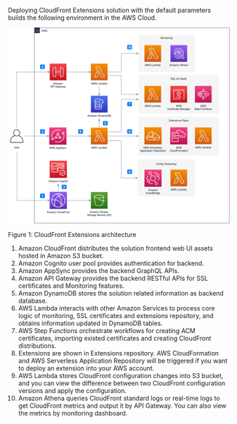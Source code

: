Deploying CloudFront Extensions solution with the default parameters builds the following environment in the AWS Cloud.

![architecture](../images/arch.png)

Figure 1: CloudFront Extensions architecture

1. Amazon CloudFront distributes the solution frontend web UI assets hosted in Amazon S3 bucket.
2. Amazon Cognito user pool provides authentication for backend.
3. Amazon AppSync provides the backend GraphQL APIs.
4. Amazon API Gateway provides the backend RESTful APIs for SSL certificates and Monitoring features.
5. Amazon DynamoDB stores the solution related information as backend database.
6. AWS Lambda interacts with other Amazon Services to process core logic of monitoring, SSL certificates and extensions repository, and obtains information updated in DynamoDB tables.
7. AWS Step Functions orchestrate workflows for creating ACM certificates, importing existed certificates and creating CloudFront distributions. 
8. Extensions are shown in Extensions repository. AWS CloudFormation and AWS Serverless Application Repository will be triggered if you want to deploy an extension into your AWS account.
9. AWS Lambda stores CloudFront configuration changes into S3 bucket, and you can view the difference between two CloudFront configuration versions and apply the configuration.
10. Amazon Athena queries CloudFront standard logs or real-time logs to get CloudFront metrics and output it by API Gateway. You can also view the metrics by monitoring dashboard.
















